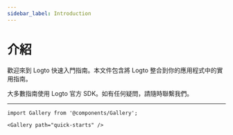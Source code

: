 ```yaml
---
sidebar_label: Introduction
---
```


# 介紹

歡迎來到 Logto 快速入門指南。本文件包含將 Logto 整合到你的應用程式中的實用指南。

大多數指南使用 Logto 官方 SDK。如有任何疑問，請隨時聯繫我們。

---

```mdx-code-block
import Gallery from '@components/Gallery';

<Gallery path="quick-starts" />
```
